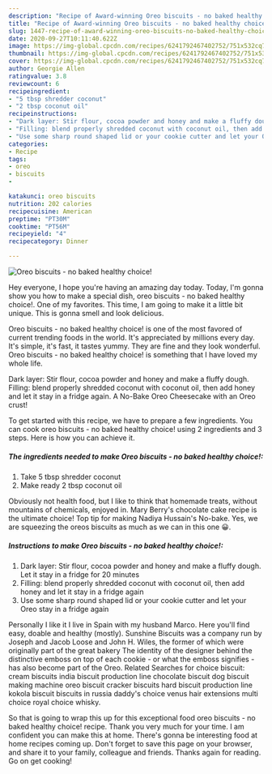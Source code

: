```yaml
---
description: "Recipe of Award-winning Oreo biscuits - no baked healthy choice!"
title: "Recipe of Award-winning Oreo biscuits - no baked healthy choice!"
slug: 1447-recipe-of-award-winning-oreo-biscuits-no-baked-healthy-choice
date: 2020-09-27T10:11:40.622Z
image: https://img-global.cpcdn.com/recipes/6241792467402752/751x532cq70/oreo-biscuits-no-baked-healthy-choice-recipe-main-photo.jpg
thumbnail: https://img-global.cpcdn.com/recipes/6241792467402752/751x532cq70/oreo-biscuits-no-baked-healthy-choice-recipe-main-photo.jpg
cover: https://img-global.cpcdn.com/recipes/6241792467402752/751x532cq70/oreo-biscuits-no-baked-healthy-choice-recipe-main-photo.jpg
author: Georgie Allen
ratingvalue: 3.8
reviewcount: 6
recipeingredient:
- "5 tbsp shredder coconut"
- "2 tbsp coconut oil"
recipeinstructions:
- "Dark layer: Stir flour, cocoa powder and honey and make a fluffy dough. Let it stay in a fridge for 20 minutes"
- "Filling: blend properly shredded coconut with coconut oil, then add honey and let it stay in a fridge again"
- "Use some sharp round shaped lid or your cookie cutter and let your Oreo stay in a fridge again"
categories:
- Recipe
tags:
- oreo
- biscuits
- 

katakunci: oreo biscuits  
nutrition: 202 calories
recipecuisine: American
preptime: "PT30M"
cooktime: "PT56M"
recipeyield: "4"
recipecategory: Dinner

---
```



![Oreo biscuits - no baked healthy choice!](https://img-global.cpcdn.com/recipes/6241792467402752/751x532cq70/oreo-biscuits-no-baked-healthy-choice-recipe-main-photo.jpg)

Hey everyone, I hope you're having an amazing day today. Today, I'm gonna show you how to make a special dish, oreo biscuits - no baked healthy choice!. One of my favorites. This time, I am going to make it a little bit unique. This is gonna smell and look delicious.

Oreo biscuits - no baked healthy choice! is one of the most favored of current trending foods in the world. It's appreciated by millions every day. It's simple, it's fast, it tastes yummy. They are fine and they look wonderful. Oreo biscuits - no baked healthy choice! is something that I have loved my whole life.

Dark layer: Stir flour, cocoa powder and honey and make a fluffy dough. Filling: blend properly shredded coconut with coconut oil, then add honey and let it stay in a fridge again. A No-Bake Oreo Cheesecake with an Oreo crust!


To get started with this recipe, we have to prepare a few ingredients. You can cook oreo biscuits - no baked healthy choice! using 2 ingredients and 3 steps. Here is how you can achieve it.

<!--inarticleads1-->

##### The ingredients needed to make Oreo biscuits - no baked healthy choice!:

1. Take 5 tbsp shredder coconut
1. Make ready 2 tbsp coconut oil


Obviously not health food, but I like to think that homemade treats, without mountains of chemicals, enjoyed in. Mary Berry&#39;s chocolate cake recipe is the ultimate choice! Top tip for making Nadiya Hussain&#39;s No-bake. Yes, we are squeezing the oreos biscuits as much as we can in this one 😀. 

<!--inarticleads2-->

##### Instructions to make Oreo biscuits - no baked healthy choice!:

1. Dark layer: Stir flour, cocoa powder and honey and make a fluffy dough. Let it stay in a fridge for 20 minutes
1. Filling: blend properly shredded coconut with coconut oil, then add honey and let it stay in a fridge again
1. Use some sharp round shaped lid or your cookie cutter and let your Oreo stay in a fridge again


Personally I like it I live in Spain with my husband Marco. Here you&#39;ll find easy, doable and healthy (mostly). Sunshine Biscuits was a company run by Joseph and Jacob Loose and John H. Wiles, the former of which were originally part of the great bakery The identity of the designer behind the distinctive emboss on top of each cookie - or what the emboss signifies - has also become part of the Oreo. Related Searches for choice biscuit: cream biscuits india biscuit production line chocolate biscuit dog biscuit making machine oreo biscuit cracker biscuits hard biscuit production line kokola biscuit biscuits in russia daddy&#39;s choice venus hair extensions multi choice royal choice whisky. 

So that is going to wrap this up for this exceptional food oreo biscuits - no baked healthy choice! recipe. Thank you very much for your time. I am confident you can make this at home. There's gonna be interesting food at home recipes coming up. Don't forget to save this page on your browser, and share it to your family, colleague and friends. Thanks again for reading. Go on get cooking!
